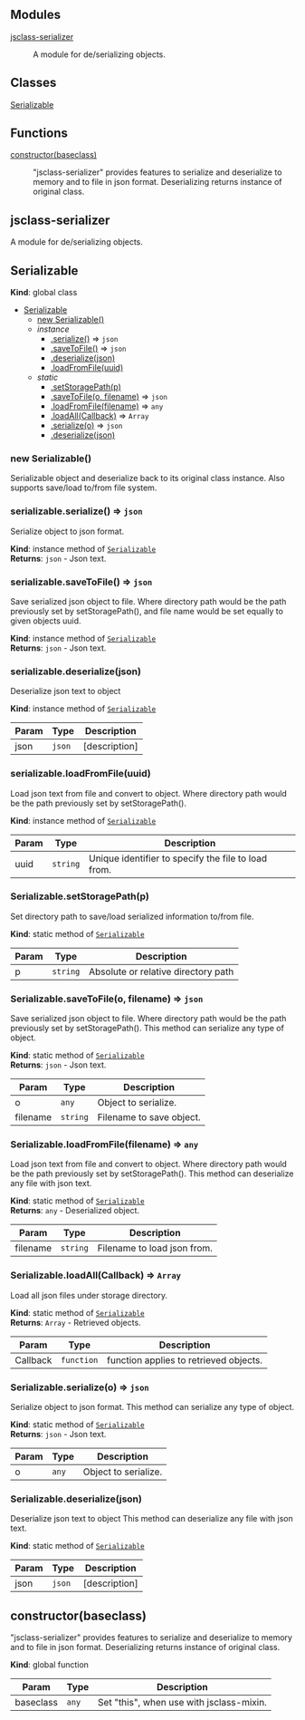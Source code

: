## Modules

<dl>
<dt><a href="#module_jsclass-serializer">jsclass-serializer</a></dt>
<dd><p>A module for de/serializing objects.</p>
</dd>
</dl>

## Classes

<dl>
<dt><a href="#Serializable">Serializable</a></dt>
<dd></dd>
</dl>

## Functions

<dl>
<dt><a href="#constructor">constructor(baseclass)</a></dt>
<dd><p>&quot;jsclass-serializer&quot; provides features to serialize and deserialize to memory
and to file in json format.  Deserializing returns instance of original class.</p>
</dd>
</dl>

<a name="module_jsclass-serializer"></a>

## jsclass-serializer
A module for de/serializing objects.

<a name="Serializable"></a>

## Serializable
**Kind**: global class  

* [Serializable](#Serializable)
    * [new Serializable()](#new_Serializable_new)
    * _instance_
        * [.serialize()](#Serializable+serialize) ⇒ <code>json</code>
        * [.saveToFile()](#Serializable+saveToFile) ⇒ <code>json</code>
        * [.deserialize(json)](#Serializable+deserialize)
        * [.loadFromFile(uuid)](#Serializable+loadFromFile)
    * _static_
        * [.setStoragePath(p)](#Serializable.setStoragePath)
        * [.saveToFile(o, filename)](#Serializable.saveToFile) ⇒ <code>json</code>
        * [.loadFromFile(filename)](#Serializable.loadFromFile) ⇒ <code>any</code>
        * [.loadAll(Callback)](#Serializable.loadAll) ⇒ <code>Array</code>
        * [.serialize(o)](#Serializable.serialize) ⇒ <code>json</code>
        * [.deserialize(json)](#Serializable.deserialize)

<a name="new_Serializable_new"></a>

### new Serializable()
Serializable object and deserialize back to its original class instance.
Also supports save/load to/from file system.

<a name="Serializable+serialize"></a>

### serializable.serialize() ⇒ <code>json</code>
Serialize object to json format.

**Kind**: instance method of [<code>Serializable</code>](#Serializable)  
**Returns**: <code>json</code> - Json text.  
<a name="Serializable+saveToFile"></a>

### serializable.saveToFile() ⇒ <code>json</code>
Save serialized json object to file.  Where directory path would be the
path previously set by setStoragePath(), and file name would be set equally
to given objects uuid.

**Kind**: instance method of [<code>Serializable</code>](#Serializable)  
**Returns**: <code>json</code> - Json text.  
<a name="Serializable+deserialize"></a>

### serializable.deserialize(json)
Deserialize json text to object

**Kind**: instance method of [<code>Serializable</code>](#Serializable)  

| Param | Type | Description |
| --- | --- | --- |
| json | <code>json</code> | [description] |

<a name="Serializable+loadFromFile"></a>

### serializable.loadFromFile(uuid)
Load json text from file and convert to object. Where directory path would
be the path previously set by setStoragePath().

**Kind**: instance method of [<code>Serializable</code>](#Serializable)  

| Param | Type | Description |
| --- | --- | --- |
| uuid | <code>string</code> | Unique identifier to specify the file to load from. |

<a name="Serializable.setStoragePath"></a>

### Serializable.setStoragePath(p)
Set directory path to save/load serialized information to/from file.

**Kind**: static method of [<code>Serializable</code>](#Serializable)  

| Param | Type | Description |
| --- | --- | --- |
| p | <code>string</code> | Absolute or relative directory path |

<a name="Serializable.saveToFile"></a>

### Serializable.saveToFile(o, filename) ⇒ <code>json</code>
Save serialized json object to file.  Where directory path would be the
path previously set by setStoragePath().
This method can serialize any type of object.

**Kind**: static method of [<code>Serializable</code>](#Serializable)  
**Returns**: <code>json</code> - Json text.  

| Param | Type | Description |
| --- | --- | --- |
| o | <code>any</code> | Object to serialize. |
| filename | <code>string</code> | Filename to save object. |

<a name="Serializable.loadFromFile"></a>

### Serializable.loadFromFile(filename) ⇒ <code>any</code>
Load json text from file and convert to object. Where directory path would
be the path previously set by setStoragePath().
This method can deserialize any file with json text.

**Kind**: static method of [<code>Serializable</code>](#Serializable)  
**Returns**: <code>any</code> - Deserialized object.  

| Param | Type | Description |
| --- | --- | --- |
| filename | <code>string</code> | Filename to load json from. |

<a name="Serializable.loadAll"></a>

### Serializable.loadAll(Callback) ⇒ <code>Array</code>
Load all json files under storage directory.

**Kind**: static method of [<code>Serializable</code>](#Serializable)  
**Returns**: <code>Array</code> - Retrieved objects.  

| Param | Type | Description |
| --- | --- | --- |
| Callback | <code>function</code> | function applies to retrieved objects. |

<a name="Serializable.serialize"></a>

### Serializable.serialize(o) ⇒ <code>json</code>
Serialize object to json format.
This method can serialize any type of object.

**Kind**: static method of [<code>Serializable</code>](#Serializable)  
**Returns**: <code>json</code> - Json text.  

| Param | Type | Description |
| --- | --- | --- |
| o | <code>any</code> | Object to serialize. |

<a name="Serializable.deserialize"></a>

### Serializable.deserialize(json)
Deserialize json text to object
This method can deserialize any file with json text.

**Kind**: static method of [<code>Serializable</code>](#Serializable)  

| Param | Type | Description |
| --- | --- | --- |
| json | <code>json</code> | [description] |

<a name="constructor"></a>

## constructor(baseclass)
"jsclass-serializer" provides features to serialize and deserialize to memory
and to file in json format.  Deserializing returns instance of original class.

**Kind**: global function  

| Param | Type | Description |
| --- | --- | --- |
| baseclass | <code>any</code> | Set "this", when use with jsclass-mixin. |

